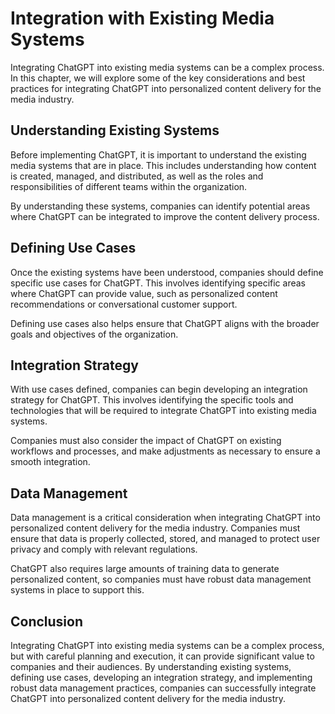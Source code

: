 Integration with Existing Media Systems
=================================================================================================================================

Integrating ChatGPT into existing media systems can be a complex process. In this chapter, we will explore some of the key considerations and best practices for integrating ChatGPT into personalized content delivery for the media industry.

Understanding Existing Systems
------------------------------

Before implementing ChatGPT, it is important to understand the existing media systems that are in place. This includes understanding how content is created, managed, and distributed, as well as the roles and responsibilities of different teams within the organization.

By understanding these systems, companies can identify potential areas where ChatGPT can be integrated to improve the content delivery process.

Defining Use Cases
------------------

Once the existing systems have been understood, companies should define specific use cases for ChatGPT. This involves identifying specific areas where ChatGPT can provide value, such as personalized content recommendations or conversational customer support.

Defining use cases also helps ensure that ChatGPT aligns with the broader goals and objectives of the organization.

Integration Strategy
--------------------

With use cases defined, companies can begin developing an integration strategy for ChatGPT. This involves identifying the specific tools and technologies that will be required to integrate ChatGPT into existing media systems.

Companies must also consider the impact of ChatGPT on existing workflows and processes, and make adjustments as necessary to ensure a smooth integration.

Data Management
---------------

Data management is a critical consideration when integrating ChatGPT into personalized content delivery for the media industry. Companies must ensure that data is properly collected, stored, and managed to protect user privacy and comply with relevant regulations.

ChatGPT also requires large amounts of training data to generate personalized content, so companies must have robust data management systems in place to support this.

Conclusion
----------

Integrating ChatGPT into existing media systems can be a complex process, but with careful planning and execution, it can provide significant value to companies and their audiences. By understanding existing systems, defining use cases, developing an integration strategy, and implementing robust data management practices, companies can successfully integrate ChatGPT into personalized content delivery for the media industry.


